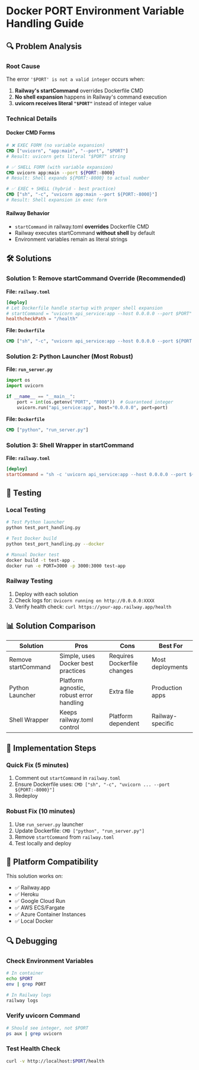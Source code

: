 # Docker PORT Environment Variable Handling Guide

## 🔍 **Problem Analysis**

### **Root Cause**
The error `'$PORT' is not a valid integer` occurs when:
1. **Railway's startCommand** overrides Dockerfile CMD
2. **No shell expansion** happens in Railway's command execution
3. **uvicorn receives literal `"$PORT"`** instead of integer value

### **Technical Details**

#### **Docker CMD Forms**
```dockerfile
# ❌ EXEC FORM (no variable expansion)
CMD ["uvicorn", "app:main", "--port", "$PORT"]
# Result: uvicorn gets literal "$PORT" string

# ✅ SHELL FORM (with variable expansion)  
CMD uvicorn app:main --port ${PORT:-8000}
# Result: Shell expands ${PORT:-8000} to actual number

# ✅ EXEC + SHELL (hybrid - best practice)
CMD ["sh", "-c", "uvicorn app:main --port ${PORT:-8000}"]
# Result: Shell expansion in exec form
```

#### **Railway Behavior**
- `startCommand` in railway.toml **overrides** Dockerfile CMD
- Railway executes startCommand **without shell** by default
- Environment variables remain as literal strings

## 🛠️ **Solutions**

### **Solution 1: Remove startCommand Override (Recommended)**

**File: `railway.toml`**
```toml
[deploy]
# Let Dockerfile handle startup with proper shell expansion
# startCommand = "uvicorn api_service:app --host 0.0.0.0 --port $PORT"
healthcheckPath = "/health"
```

**File: `Dockerfile`**
```dockerfile
CMD ["sh", "-c", "uvicorn api_service:app --host 0.0.0.0 --port ${PORT:-8000}"]
```

### **Solution 2: Python Launcher (Most Robust)**

**File: `run_server.py`**
```python
import os
import uvicorn

if __name__ == "__main__":
    port = int(os.getenv("PORT", "8000"))  # Guaranteed integer
    uvicorn.run("api_service:app", host="0.0.0.0", port=port)
```

**File: `Dockerfile`**
```dockerfile
CMD ["python", "run_server.py"]
```

### **Solution 3: Shell Wrapper in startCommand**

**File: `railway.toml`**
```toml
[deploy]
startCommand = "sh -c 'uvicorn api_service:app --host 0.0.0.0 --port ${PORT:-8000}'"
```

## 🧪 **Testing**

### **Local Testing**
```bash
# Test Python launcher
python test_port_handling.py

# Test Docker build
python test_port_handling.py --docker

# Manual Docker test
docker build -t test-app .
docker run -e PORT=3000 -p 3000:3000 test-app
```

### **Railway Testing**
1. Deploy with each solution
2. Check logs for: `Uvicorn running on http://0.0.0.0:XXXX`
3. Verify health check: `curl https://your-app.railway.app/health`

## 📊 **Solution Comparison**

| Solution | Pros | Cons | Best For |
|----------|------|------|----------|
| Remove startCommand | Simple, uses Docker best practices | Requires Dockerfile changes | Most deployments |
| Python Launcher | Platform agnostic, robust error handling | Extra file | Production apps |
| Shell Wrapper | Keeps railway.toml control | Platform dependent | Railway-specific |

## 🔧 **Implementation Steps**

### **Quick Fix (5 minutes)**
1. Comment out `startCommand` in `railway.toml`
2. Ensure Dockerfile uses: `CMD ["sh", "-c", "uvicorn ... --port ${PORT:-8000}"]`
3. Redeploy

### **Robust Fix (10 minutes)**
1. Use `run_server.py` launcher
2. Update Dockerfile: `CMD ["python", "run_server.py"]`
3. Remove `startCommand` from `railway.toml`
4. Test locally and deploy

## 🚀 **Platform Compatibility**

This solution works on:
- ✅ Railway.app
- ✅ Heroku
- ✅ Google Cloud Run
- ✅ AWS ECS/Fargate
- ✅ Azure Container Instances
- ✅ Local Docker

## 🔍 **Debugging**

### **Check Environment Variables**
```bash
# In container
echo $PORT
env | grep PORT

# In Railway logs
railway logs
```

### **Verify uvicorn Command**
```bash
# Should see integer, not $PORT
ps aux | grep uvicorn
```

### **Test Health Check**
```bash
curl -v http://localhost:$PORT/health
```

